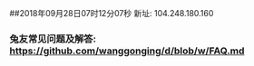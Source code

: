 ##2018年09月28日07时12分07秒 新址: 104.248.180.160
### 兔友常见问题及解答: https://github.com/wanggonging/d/blob/w/FAQ.md
